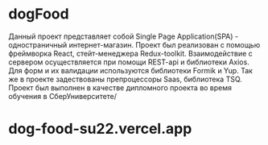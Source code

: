  # dogFood

 Данный проект представляет собой Single Page Application(SPA) - одностраничный интернет-магазин.
 Проект был реализован с помощью фреймворка React, стейт-менеджера Redux-toolkit. Взаимодействие с сервером осуществляется при помощи REST-api и  библиотеки Axios.
 Для форм и их валидации используются  библиотеки Formik и Yup.
 Так же в проекте задествованы препроцессоры Saas, библиотека TSQ.
 Проект был выполнен в качестве дипломного проекта во время обучения в СберУниверситете/
 
# dog-food-su22.vercel.app
